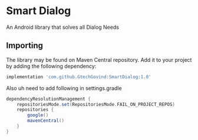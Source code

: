 # Smart Dialog

An Android library that solves all Dialog Needs

## Importing

The library may be found on Maven Central repository.
Add it to your project by adding the following dependency:

```groovy
implementation 'com.github.GtechGovind:SmartDialog:1.0'
```

Also uh need to add following in settings.gradle

```groovy
dependencyResolutionManagement {
    repositoriesMode.set(RepositoriesMode.FAIL_ON_PROJECT_REPOS)
    repositories {
        google()
        mavenCentral()
    }
}
```
